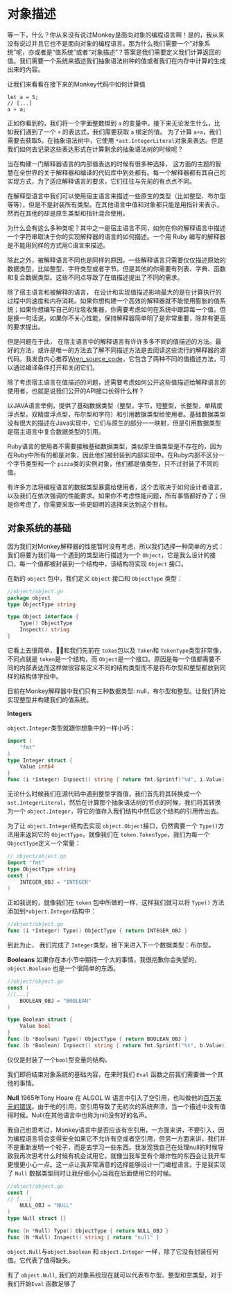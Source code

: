 # 对象描述
等一下，什么？你从来没有说过Monkey是面向对象的编程语言啊！是的，我从来没有说过并且它也不是面向对象的编程语言。那为什么我们需要一个“对象系统”呢，亦或者是“值系统”或者“对象描述”？答案是我们需要定义我们计算返回的值。我们需要一个系统来描述我们抽象语法树种的值或者我们在内存中计算的生成出来的内容。

让我们来看看在接下来的Monkey代码中如何计算值
```
let a = 5;
// [...]
a + a;
```
正如你看到的，我们将一个字面整数绑到 `a` 的变量中。接下来无论发生什么，比如我们遇到了一个 `+` 的表达式，我们需要获取 `a` 绑定的值。 为了计算 `a+a`，我们需要去获取5。在抽象语法树中，它使用 `*ast.IntegerLiteral`对象来表达。但是我们如何去记录这些表达形式在计算剩余的抽象语法树的时候呢？

当在构建一门解释器语言的内部值表达的时候有很多种选择， 这方面的主题的智慧在全世界的关于解释器和编译的代码库中到处都有。每一个解释器都有其自己的实现方式，为了适应解释语言的要求，它们往往与先前的有点点不同。

在解释型语言中我们可以使用宿主语言来描述一些原生的类型（比如整型、布尔型等等），但是不是封装所有类型。在其他语言中值和对象都只能是用指针来表示，然而在其他的却是原生类型和指针混合使用。

为什么会有这么多种类呢？其中之一是宿主语言不同，如何在你的解释语言中描述一个字符串取决于你的实现解释器的语言的如何描述。一个用 Ruby 编写的解释器是不能用同样的方式用C语言来描述。

除此之外，被解释语言不同也是同样的原因。一些解释语言只需要仅仅描述原始的数据类型，比如整型、字符类型或者字节。但是其他的你需要有列表、字典、函数和复合数据类型。这些不同点导致了在值描述提出了不同的需求。

除了宿主语言和被解释的语言， 在设计和实现值描述影响最大的是在计算执行的过程中的速度和内存消耗。如果你想构建一个高效的解释器就不能使用膨胀的值系统；如果你想编写自己的垃圾收集器，你需要考虑如何在系统中跟踪每一个值。但是换一句话说，如果你不关心性能，保持解释器简单明了是非常重要，除非有更高的要求提出。

但是问题在于此， 在宿主语言中的解释语言有许许多多不同的值描述的方法。最好的方法，或许是唯一的方法去了解不同描述方法是去阅读这些流行的解释器的源代码。我发自内心推荐[Wren_source_code](https://github.com/munificent/wren)，它包含了两种不同的值描述方法，可以通过编译条件打开和关闭它们。

除了考虑宿主语言在值描述的问题，还需要考虑如何公开这些值描述给解释语言的使用者，也就是说我们公开的API接口长得什么样？

以JAVA语言举例，提供了基础数据类型（整型，字节，短整型，长整型，单精度浮点型，双精度浮点型，布尔型和字符）和引用数据类型给使用者。基础数据类型没有很大的描述在Java实现中，它们与原生的部分一一映射，但是引用数据类型是宿主语言中复合数据类型的引用。

Ruby语言的使用者不需要接触基础数据类型，类似原生值类型是不存在的，因为在Ruby中所有的都是对象，因此他们被封装到内部实现中。在Ruby内部不区分一个字节类型和一个 `pizza`类的实例对象，他们都是值类型，只不过封装了不同的值。

有许多方法将编程语言的数据类型暴露给使用者，这个去取决于如何设计者语言，以及我们在依次强调的性能要求。如果你不考虑性能问题，所有事情都好办了；但是你考虑了，你需要采取一些更聪明的选择来达到这个目标。

## 对象系统的基础

因为我们对Monkey解释器的性能暂时没有考虑，所以我们选择一种简单的方式：我们将要为我们每一个遇到的类型进行描述为一个 `Object`，它是我么设计的接口，每一个值都被封装到一个结构中，该结构将实现 `Object` 接口。

在新的 `object` 包中，我们定义 `Object` 接口和 `ObjectType` 类型：
```go
//object/object.go
package object
type ObjectType string

type Object interface {
    Type() ObjectType
    Inspect() string
}
```
它看上去很简单，和我们先前在 `token`包以及 `Token`和 `TokenType`类型非常像，不同点就是 `token`是一个结构，而 `Object`是一个接口。原因是每一个值都需要不同的内部表达而这样做很容易定义不同的结构类型而不是将布尔型和整型都放到同样的结构体字段中。

目前在Monkey解释器中我们只有三种数据类型: null，布尔型和整型。让我们开始实现整型并构建我们的值系统。

**Integers**

`object.Integer`类型就跟你想象中的一样小巧：
```go
import (
    "fmt"
)
type Integer struct {
    Value int64
}
func (i *Integer) Inpsect() string { return fmt.Sprintf("%d", i.Value) }
```
无论什么时候我们在源代码中遇到整型字面值，我们首先将其转换成一个 `ast.IntegerLiteral`，然后在计算那个抽象语法树的节点的时候，我们将其转换为一个 `object.Integer`，将它的值存入我们结构中然后这个结构的引用传出去。

为了让 `object.Integer`结构去实现 `object.Object`接口，仍然需要一个 `Type()`方法用来返回它的 `ObjectType`。就像我们在 `token.TokenType`，我们为每一个 `ObjectType`定义一个常量：
```go
// object/object.go
import "fmt"
type ObjectType string 
const (
    INTEGER_OBJ = "INTEGER"
)
```
正如我说的，就像我们在 `token` 包中所做的一样，这样我们就可以将 `Type()` 方法添加到`*object.Integer`结构中：
```go
//object/object.go
func (i *Integer) Type() ObjectType { return INTEGER_OBJ }
```
到此为止， 我们完成了 `Integer`类型，接下来进入下一个数据类型：布尔型。

**Booleans**
如果你在本小节中期待一个大的事情，我很抱歉你会失望的，`object.Boolean` 也是一个很简单的东西。
```go
//object/object.go
const (
//[...]
    BOOLEAN_OBJ = "BOOLEAN"
)

type Boolean struct {
    Value bool
}
func (b *Boolean) Type() ObjectType { return BOOLEAN_OBJ }
func (b *Boolean) Inpsect() string { return fmt.Sprintf("%t", b.Value)}
```
仅仅是封装了一个`bool`型变量的结构。

我们即将结束对象系统的基础内容，在来时我们 `Eval` 函数之前我们需要做一个其他的事情。

**Null**
1965年Tony Hoare 在 ALGOL W 语言中引入了空引用，也叫做他的[百万美元的错误](https://www.infoq.com/presentations/Null-References-The-Billion-Dollar-Mistake-Tony-Hoare)。由于他的引用，空引用导致了无初次的系统奔溃，当一个描述中没有值得时候。Null(在其他语言中也称为nil)没有好的名声。

我自己也思考过，Monkey语言中是否应该有空引用，一方面来讲，不要引入，因为编程语言将会变得安全如果它不允许有空或者空引用，但另一方面来讲，我们并不是重新发明一个轮子，而是去学习一些东西。我发现我自己在处理null的时候导致我再次思考什么时候有机会试用它。就像当我车里有个爆炸性的东西会让我开车更慢更小心一点。这一点让我非常满意的选择能够设计一门编程语言。于是我实现了 `Null` 数据类型同时让我仔细小心当我在后面使用它的时候。
```go
//object/object.go
const (
// [...]
    NULL_OBJ = "NULL"
)
type Null struct {}

func (n *Null) Type() ObjectType { return NULL_OBJ }
func (N *Null) Inspect() string { return "null" }
```
`object.Null`与`object.boolean` 和 `object.Integer` 一样，除了它没有封装任何值。它代表了值得缺失。

有了 `object.Null`, 我们的对象系统现在就可以代表布尔型、整型和空类型，对于我们开始`Eval` 函数足够了